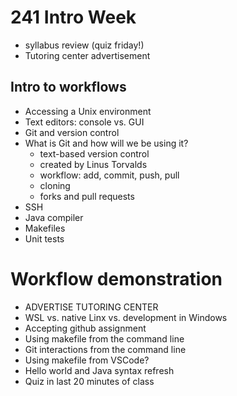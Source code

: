 # 241 Intro Week

- syllabus review (quiz friday!)
- Tutoring center advertisement

## Intro to workflows

- Accessing a Unix environment
- Text editors: console vs. GUI
- Git and version control
- What is Git and how will we be using it?
  - text-based version control
  - created by Linus Torvalds
  - workflow: add, commit, push, pull
  - cloning
  - forks and pull requests
- SSH
- Java compiler
- Makefiles
- Unit tests

# Workflow demonstration

- ADVERTISE TUTORING CENTER
- WSL vs. native Linx vs. development in Windows
- Accepting github assignment
- Using makefile from the command line
- Git interactions from the command line
- Using makefile from VSCode?
- Hello world and Java syntax refresh
- Quiz in last 20 minutes of class
